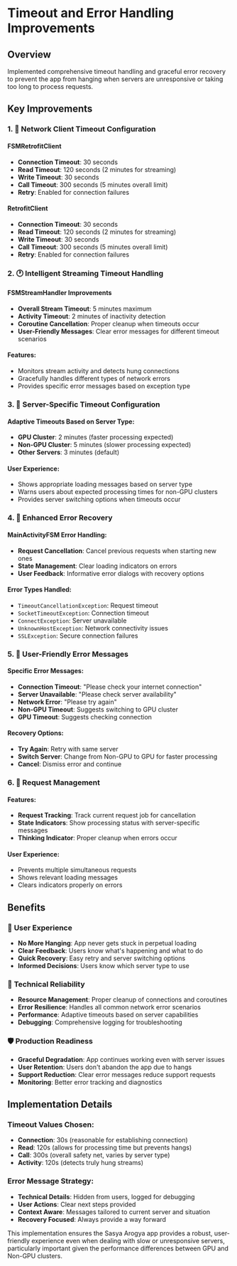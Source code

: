 # Timeout and Error Handling Improvements

## Overview
Implemented comprehensive timeout handling and graceful error recovery to prevent the app from hanging when servers are unresponsive or taking too long to process requests.

## Key Improvements

### 1. 🔧 **Network Client Timeout Configuration**

#### FSMRetrofitClient
- **Connection Timeout**: 30 seconds
- **Read Timeout**: 120 seconds (2 minutes for streaming)
- **Write Timeout**: 30 seconds
- **Call Timeout**: 300 seconds (5 minutes overall limit)
- **Retry**: Enabled for connection failures

#### RetrofitClient
- **Connection Timeout**: 30 seconds
- **Read Timeout**: 120 seconds (2 minutes for streaming)
- **Write Timeout**: 30 seconds
- **Call Timeout**: 300 seconds (5 minutes overall limit)
- **Retry**: Enabled for connection failures

### 2. 🕐 **Intelligent Streaming Timeout Handling**

#### FSMStreamHandler Improvements
- **Overall Stream Timeout**: 5 minutes maximum
- **Activity Timeout**: 2 minutes of inactivity detection
- **Coroutine Cancellation**: Proper cleanup when timeouts occur
- **User-Friendly Messages**: Clear error messages for different timeout scenarios

#### Features:
- Monitors stream activity and detects hung connections
- Gracefully handles different types of network errors
- Provides specific error messages based on exception type

### 3. 🎯 **Server-Specific Timeout Configuration**

#### Adaptive Timeouts Based on Server Type:
- **GPU Cluster**: 2 minutes (faster processing expected)
- **Non-GPU Cluster**: 5 minutes (slower processing expected)
- **Other Servers**: 3 minutes (default)

#### User Experience:
- Shows appropriate loading messages based on server type
- Warns users about expected processing times for non-GPU clusters
- Provides server switching options when timeouts occur

### 4. 🚨 **Enhanced Error Recovery**

#### MainActivityFSM Error Handling:
- **Request Cancellation**: Cancel previous requests when starting new ones
- **State Management**: Clear loading indicators on errors
- **User Feedback**: Informative error dialogs with recovery options

#### Error Types Handled:
- `TimeoutCancellationException`: Request timeout
- `SocketTimeoutException`: Connection timeout
- `ConnectException`: Server unavailable
- `UnknownHostException`: Network connectivity issues
- `SSLException`: Secure connection failures

### 5. 💬 **User-Friendly Error Messages**

#### Specific Error Messages:
- **Connection Timeout**: "Please check your internet connection"
- **Server Unavailable**: "Please check server availability"
- **Network Error**: "Please try again"
- **Non-GPU Timeout**: Suggests switching to GPU cluster
- **GPU Timeout**: Suggests checking connection

#### Recovery Options:
- **Try Again**: Retry with same server
- **Switch Server**: Change from Non-GPU to GPU for faster processing
- **Cancel**: Dismiss error and continue

### 6. 🔄 **Request Management**

#### Features:
- **Request Tracking**: Track current request job for cancellation
- **State Indicators**: Show processing status with server-specific messages
- **Thinking Indicator**: Proper cleanup when errors occur

#### User Experience:
- Prevents multiple simultaneous requests
- Shows relevant loading messages
- Clears indicators properly on errors

## Benefits

### 🎯 **User Experience**
- **No More Hanging**: App never gets stuck in perpetual loading
- **Clear Feedback**: Users know what's happening and what to do
- **Quick Recovery**: Easy retry and server switching options
- **Informed Decisions**: Users know which server type to use

### 🔧 **Technical Reliability**
- **Resource Management**: Proper cleanup of connections and coroutines
- **Error Resilience**: Handles all common network error scenarios
- **Performance**: Adaptive timeouts based on server capabilities
- **Debugging**: Comprehensive logging for troubleshooting

### 🛡️ **Production Readiness**
- **Graceful Degradation**: App continues working even with server issues
- **User Retention**: Users don't abandon the app due to hangs
- **Support Reduction**: Clear error messages reduce support requests
- **Monitoring**: Better error tracking and diagnostics

## Implementation Details

### Timeout Values Chosen:
- **Connection**: 30s (reasonable for establishing connection)
- **Read**: 120s (allows for processing time but prevents hangs)
- **Call**: 300s (overall safety net, varies by server type)
- **Activity**: 120s (detects truly hung streams)

### Error Message Strategy:
- **Technical Details**: Hidden from users, logged for debugging
- **User Actions**: Clear next steps provided
- **Context Aware**: Messages tailored to current server and situation
- **Recovery Focused**: Always provide a way forward

This implementation ensures the Sasya Arogya app provides a robust, user-friendly experience even when dealing with slow or unresponsive servers, particularly important given the performance differences between GPU and Non-GPU clusters.


